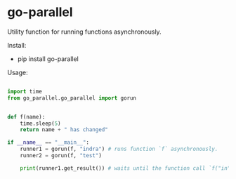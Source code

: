 # go-parallel
Utility function for running functions asynchronously.

Install:

* pip install go-parallel

Usage:
```python

import time
from go_parallel.go_parallel import gorun


def f(name):
    time.sleep(5)
    return name + " has changed"

if __name__ == "__main__":
    runner1 = gorun(f, "indra") # runs function `f` asynchronously.
    runner2 = gorun(f, "test")

    print(runner1.get_result()) # waits until the function call `f("in")` returns.

```
